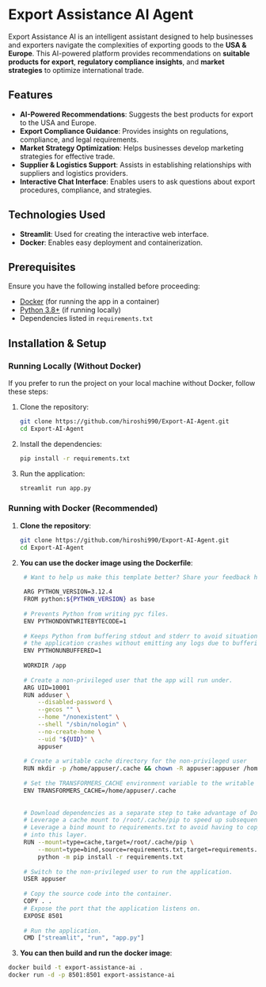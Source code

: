 # Export Assistance AI Agent

Export Assistance AI is an intelligent assistant designed to help businesses and exporters navigate the complexities of exporting goods to the **USA & Europe**. This AI-powered platform provides recommendations on **suitable products for export**, **regulatory compliance insights**, and **market strategies** to optimize international trade. 

## Features

- **AI-Powered Recommendations**: Suggests the best products for export to the USA and Europe.
- **Export Compliance Guidance**: Provides insights on regulations, compliance, and legal requirements.
- **Market Strategy Optimization**: Helps businesses develop marketing strategies for effective trade.
- **Supplier & Logistics Support**: Assists in establishing relationships with suppliers and logistics providers.
- **Interactive Chat Interface**: Enables users to ask questions about export procedures, compliance, and strategies.

## Technologies Used

- **Streamlit**: Used for creating the interactive web interface.
- **Docker**: Enables easy deployment and containerization.

## Prerequisites

Ensure you have the following installed before proceeding:

- [Docker](https://www.docker.com/get-started) (for running the app in a container)
- [Python 3.8+](https://www.python.org/downloads/) (if running locally)
- Dependencies listed in `requirements.txt`

## Installation & Setup
### Running Locally (Without Docker)
If you prefer to run the project on your local machine without Docker, follow these steps:
1. Clone the repository:
   
   ```bash
   git clone https://github.com/hiroshi990/Export-AI-Agent.git
   cd Export-AI-Agent
2. Install the dependencies:

   ```bash
   pip install -r requirements.txt
3. Run the application:

   ```bash
   streamlit run app.py

### Running with Docker (Recommended)

1. **Clone the repository**:

   ```bash
   git clone https://github.com/hiroshi990/Export-AI-Agent.git
   cd Export-AI-Agent
2. **You can use the docker image using the Dockerfile**:
   ```bash
    # Want to help us make this template better? Share your feedback here: https://forms.gle/ybq9Krt8jtBL3iCk7
    
    ARG PYTHON_VERSION=3.12.4
    FROM python:${PYTHON_VERSION} as base
    
    # Prevents Python from writing pyc files.
    ENV PYTHONDONTWRITEBYTECODE=1
    
    # Keeps Python from buffering stdout and stderr to avoid situations where
    # the application crashes without emitting any logs due to buffering.
    ENV PYTHONUNBUFFERED=1
    
    WORKDIR /app
    
    # Create a non-privileged user that the app will run under.
    ARG UID=10001
    RUN adduser \
        --disabled-password \
        --gecos "" \
        --home "/nonexistent" \
        --shell "/sbin/nologin" \
        --no-create-home \
        --uid "${UID}" \
        appuser
    
    # Create a writable cache directory for the non-privileged user
    RUN mkdir -p /home/appuser/.cache && chown -R appuser:appuser /home/appuser/.cache
    
    # Set the TRANSFORMERS_CACHE environment variable to the writable cache directory
    ENV TRANSFORMERS_CACHE=/home/appuser/.cache
    
    
    # Download dependencies as a separate step to take advantage of Docker's caching.
    # Leverage a cache mount to /root/.cache/pip to speed up subsequent builds.
    # Leverage a bind mount to requirements.txt to avoid having to copy them into
    # into this layer.
    RUN --mount=type=cache,target=/root/.cache/pip \
        --mount=type=bind,source=requirements.txt,target=requirements.txt \
        python -m pip install -r requirements.txt
    
    # Switch to the non-privileged user to run the application.
    USER appuser
    
    # Copy the source code into the container.
    COPY . .
    # Expose the port that the application listens on.
    EXPOSE 8501
    
    # Run the application.
    CMD ["streamlit", "run", "app.py"]

3. **You can then build and run the docker image**:
```bash
docker build -t export-assistance-ai .
docker run -d -p 8501:8501 export-assistance-ai
